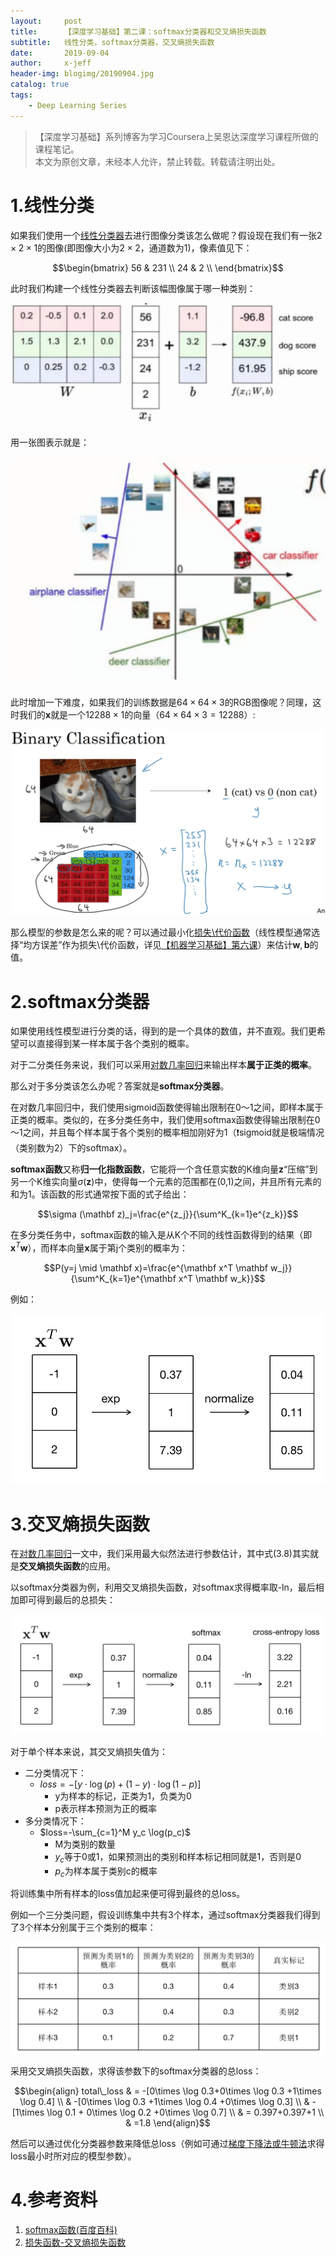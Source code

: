 ```yaml
---
layout:     post
title:      【深度学习基础】第二课：softmax分类器和交叉熵损失函数
subtitle:   线性分类，softmax分类器，交叉熵损失函数
date:       2019-09-04
author:     x-jeff
header-img: blogimg/20190904.jpg
catalog: true
tags:
    - Deep Learning Series
---
```

>【深度学习基础】系列博客为学习Coursera上吴恩达深度学习课程所做的课程笔记。  
>本文为原创文章，未经本人允许，禁止转载。转载请注明出处。

# 1.线性分类

如果我们使用一个[线性分类器](http://shichaoxin.com/2019/06/30/机器学习基础-第六课-线性回归/)去进行图像分类该怎么做呢？假设现在我们有一张$2\times2\times1$的图像(即图像大小为$2\times 2$，通道数为1)，像素值见下：

$$\begin{bmatrix} 56 & 231 \\ 24 & 2 \\ \end{bmatrix}$$

此时我们构建一个线性分类器去判断该幅图像属于哪一种类别：

![](https://github.com/x-jeff/BlogImage/raw/master/DeepLearningSeries/Lesson2/2x1.png)

用一张图表示就是：

![](https://github.com/x-jeff/BlogImage/raw/master/DeepLearningSeries/Lesson2/2x2.png)

此时增加一下难度，如果我们的训练数据是$64\times 64 \times 3$的RGB图像呢？同理，这时我们的$\mathbf x$就是一个$12288\times 1$的向量（$64\times 64 \times 3=12288$）:

![](https://github.com/x-jeff/BlogImage/raw/master/DeepLearningSeries/Lesson2/2x6.png)

那么模型的参数是怎么来的呢？可以通过最小化[损失\代价函数](http://shichaoxin.com/2018/12/02/数学基础-第二课-目标函数-损失函数-代价函数/)（线性模型通常选择“均方误差”作为损失\代价函数，详见[【机器学习基础】第六课](http://shichaoxin.com/2019/06/30/机器学习基础-第六课-线性回归/)）来估计$\mathbf w,\mathbf b$的值。

# 2.softmax分类器

如果使用线性模型进行分类的话，得到的是一个具体的数值，并不直观。我们更希望可以直接得到某一样本属于各个类别的概率。

对于二分类任务来说，我们可以采用[对数几率回归](http://shichaoxin.com/2019/08/21/机器学习基础-第七课-对数几率回归/)来输出样本**属于正类的概率**。

那么对于多分类该怎么办呢？答案就是**softmax分类器**。

在对数几率回归中，我们使用sigmoid函数使得输出限制在0～1之间，即样本属于正类的概率。类似的，在多分类任务中，我们使用softmax函数使得输出限制在0～1之间，并且每个样本属于各个类别的概率相加刚好为1（❗️sigmoid就是极端情况（类别数为2）下的softmax）。

**softmax函数**又称**归一化指数函数**，它能将一个含任意实数的K维向量$\mathbf z$“压缩”到另一个K维实向量$\sigma (\mathbf z)$中，使得每一个元素的范围都在(0,1)之间，并且所有元素的和为1。该函数的形式通常按下面的式子给出：

$$\sigma (\mathbf z)_j=\frac{e^{z_j}}{\sum^K_{k=1}e^{z_k}}$$

在多分类任务中，softmax函数的输入是从K个不同的线性函数得到的结果（即$\mathbf x^T \mathbf w$），而样本向量$\mathbf x$属于第j个类别的概率为：

$$P(y=j \mid \mathbf x)=\frac{e^{\mathbf x^T \mathbf w_j}}{\sum^K_{k=1}e^{\mathbf x^T \mathbf w_k}}$$

例如：

![](https://github.com/x-jeff/BlogImage/raw/master/DeepLearningSeries/Lesson2/2x3.png)

# 3.交叉熵损失函数

在[对数几率回归](http://shichaoxin.com/2019/08/21/机器学习基础-第七课-对数几率回归/)一文中，我们采用最大似然法进行参数估计，其中式(3.8)其实就是**交叉熵损失函数**的应用。

以softmax分类器为例，利用交叉熵损失函数，对softmax求得概率取-ln，最后相加即可得到最后的总损失：

![](https://github.com/x-jeff/BlogImage/raw/master/DeepLearningSeries/Lesson2/2x4.png)

对于单个样本来说，其交叉熵损失值为：

* 二分类情况下：
	* $loss=-[y\cdot \log(p)+(1-y)\cdot \log(1-p)]$
		* y为样本的标记，正类为1，负类为0
		* p表示样本预测为正的概率
* 多分类情况下：
	* $loss=-\sum_{c=1}^M y_c \log(p_c)$
		* M为类别的数量
		* $y_c$等于0或1，如果预测出的类别和样本标记相同就是1，否则是0
		* $p_c$为样本属于类别c的概率

将训练集中所有样本的loss值加起来便可得到最终的总loss。

例如一个三分类问题，假设训练集中共有3个样本，通过softmax分类器我们得到了3个样本分别属于三个类别的概率：

![](https://github.com/x-jeff/BlogImage/raw/master/DeepLearningSeries/Lesson2/2x5.png)

采用交叉熵损失函数，求得该参数下的softmax分类器的总loss：

$$\begin{align} total\_loss & = -[0\times \log 0.3+0\times \log 0.3 +1\times \log 0.4] \\ & -[0\times \log 0.3 +1\times \log 0.4 +0\times \log 0.3] \\ & -[1\times \log 0.1 + 0\times \log 0.2 +0\times \log 0.7] \\ & = 0.397+0.397+1 \\ & =1.8 \end{align}$$

然后可以通过优化分类器参数来降低总loss（例如可通过[梯度下降法或牛顿法](http://shichaoxin.com/2019/07/10/数学基础-第六课-梯度下降法和牛顿法/)求得loss最小时所对应的模型参数）。

# 4.参考资料

1. [softmax函数(百度百科)](https://baike.baidu.com/item/Softmax函数/22772270?fr=aladdin)
2. [损失函数-交叉熵损失函数](https://zhuanlan.zhihu.com/p/35709485)
